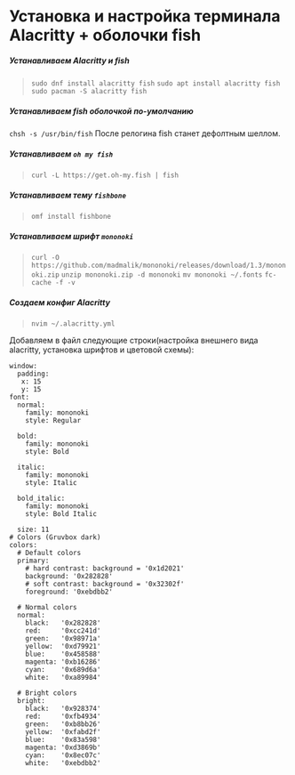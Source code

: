 # Установка и настройка терминала Alacritty + оболочки fish
##### Устанавливаем Alacritty и  fish
> `sudo dnf install alacritty fish`
> `sudo apt install alacritty fish`
> `sudo pacman -S alacritty fish`

##### Устанавливаем fish оболочкой по-умолчанию
`chsh -s /usr/bin/fish`
После релогина fish станет дефолтным шеллом.

##### Устанавливаем  `oh my fish`
> `curl -L https://get.oh-my.fish | fish`

##### Устанавливаем тему `fishbone`
> `omf install fishbone`

##### Устанавливаем шрифт `mononoki`
> `curl -O https://github.com/madmalik/mononoki/releases/download/1.3/mononoki.zip`
> `unzip mononoki.zip -d mononoki`
> `mv mononoki ~/.fonts`
> `fc-cache -f -v`

##### Создаем конфиг Alacritty
> `nvim ~/.alacritty.yml`

Добавляем в файл следующие строки(настройка внешнего вида alacritty, установка шрифтов и цветовой схемы):

```
window:
  padding:
   x: 15
   y: 15
font:
  normal:
    family: mononoki
    style: Regular

  bold:
    family: mononoki
    style: Bold

  italic:
    family: mononoki
    style: Italic

  bold_italic:
    family: mononoki
    style: Bold Italic

  size: 11
# Colors (Gruvbox dark)
colors:
  # Default colors
  primary:
    # hard contrast: background = '0x1d2021'
    background: '0x282828'
    # soft contrast: background = '0x32302f'
    foreground: '0xebdbb2'

  # Normal colors
  normal:
    black:   '0x282828'
    red:     '0xcc241d'
    green:   '0x98971a'
    yellow:  '0xd79921'
    blue:    '0x458588'
    magenta: '0xb16286'
    cyan:    '0x689d6a'
    white:   '0xa89984'

  # Bright colors
  bright:
    black:   '0x928374'
    red:     '0xfb4934'
    green:   '0xb8bb26'
    yellow:  '0xfabd2f'
    blue:    '0x83a598'
    magenta: '0xd3869b'
    cyan:    '0x8ec07c'
    white:   '0xebdbb2'
